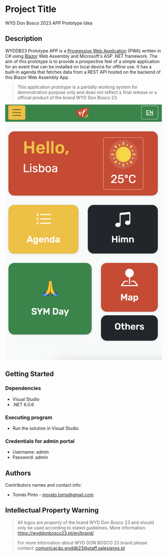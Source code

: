 
# Project Title

WYD Don Bosco 2023 APP Prototype Idea

## Description

WYDDB23 Prototype APP is a [Progressive Web Application](https://learn.microsoft.com/en-us/aspnet/core/blazor/progressive-web-app?view=aspnetcore-7.0&tabs=visual-studio) (PWA) written in C# using [Blazor](https://dotnet.microsoft.com/en-us/apps/aspnet/web-apps/blazor) Web Assembly and Microsoft's ASP .NET framework. The aim of this prototype is to provide a prospective feel of a simple application for an event that can be installed on local device for offline use. It has a built-in agenda that fetches data from a REST API hosted on the backend of this Blazor Web Assembly App.

> This application prototype is a partially working system for demonstration purpose only and does not reflect a final release or a official product of the brand WYD Don Bosco 23. 


![Screenshot](https://github.com/tomas-ribeiro-pinto/wyddb23_prototype/blob/main/Screenshot.png)

## Getting Started

### Dependencies

* Visual Studio
* .NET 6.0.6

### Executing program

* Run the solution in Visual Studio

### Credentials for admin portal

- Username: admin
- Password: admin

## Authors

Contributors names and contact info:

* Tomás Pinto - morato.toms@gmail.com

## Intellectual Property Warning

> All logos are property of the brand WYD Don Bosco 23 and should only be used according to stated guidelines. More information: https://wyddonbosco23.pt/en/brand/

> For more information about WYD DON BOSCO 23 brand please contact: [comunicação.wyddb23@staff.salesianos.pt](mailto:comunicacao.wyddb23@staff.salesianos.pt)
